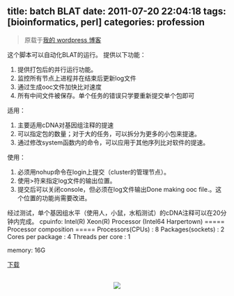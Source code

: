 title: batch BLAT
date: 2011-07-20 22:04:18
tags: [bioinformatics, perl] 
categories: profession
---
> 原载于[我的 wordpress 博客](https://daweimhuang.wordpress.com/)

这个脚本可以自动化BLAT的运行。
提供以下功能：
1. 提供打包后的并行运行功能。
2. 监控所有节点上进程并在结束后更新log文件
3. 通过生成ooc文件加快比对速度
4. 所有中间文件被保存。单个任务的错误只学要重新提交单个包即可

适用：
1. 主要适用cDNA对基因组注释的提速
2. 可以指定包的数量；对于大的任务，可以拆分为更多的小包来提速。
3. 通过修改system函数内的命令，可以应用于其他序列比对软件的提速。

使用：
1. 必须用nohup命令在login上提交（cluster的管理节点）。
2. 使用>符来指定log文件的输出位置。
3. 提交后可以关闭console，但必须在log文件输出Done making ooc file.。这个位置的功能尚需要改进。

经过测试，单个基因组水平（使用人，小鼠，水稻测试）的cDNA注释可以在20分钟内完成。
cpuinfo:
Intel(R) Xeon(R)  Processor (Intel64 Harpertown)
=====  Processor composition  =====
Processors(CPUs)  : 8
Packages(sockets) : 2
Cores per package : 4
Threads per core  : 1

memory: 16G

[下载](https://github.com/daweih/d3_bioviz/blob/master/batch_blat/package_blat.pl)

<br>
<div align=center>
<img src="http://daweih.github.io/images/wechat_small_black.jpg">
</div>